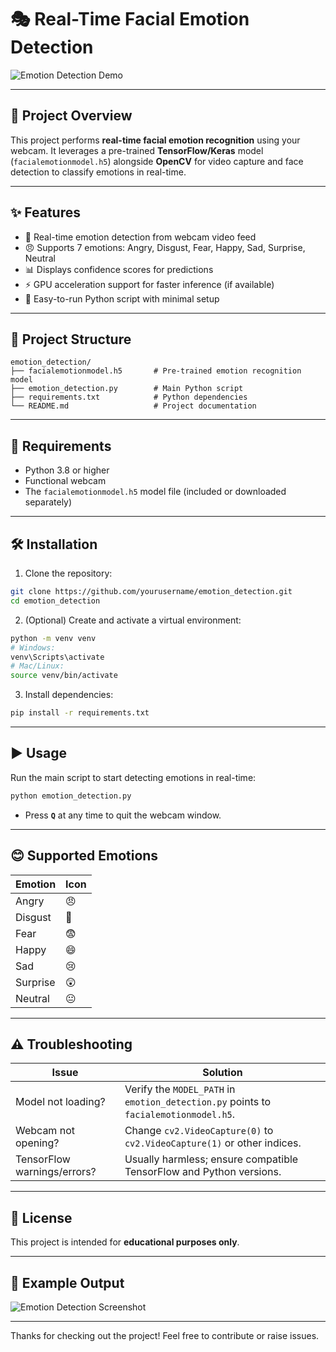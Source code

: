 # 🎭 Real-Time Facial Emotion Detection

![Emotion Detection Demo](https://via.placeholder.com/640x360.png?text=Emotion+Detection+Demo)

---

## 🚀 Project Overview

This project performs **real-time facial emotion recognition** using your webcam. It leverages a pre-trained **TensorFlow/Keras** model (`facialemotionmodel.h5`) alongside **OpenCV** for video capture and face detection to classify emotions in real-time.

---

## ✨ Features

- 🎥 Real-time emotion detection from webcam video feed  
- 😠 Supports 7 emotions: Angry, Disgust, Fear, Happy, Sad, Surprise, Neutral  
- 📊 Displays confidence scores for predictions  
- ⚡ GPU acceleration support for faster inference (if available)  
- 🐍 Easy-to-run Python script with minimal setup  

---

## 📁 Project Structure

```
emotion_detection/
├── facialemotionmodel.h5       # Pre-trained emotion recognition model
├── emotion_detection.py        # Main Python script
├── requirements.txt            # Python dependencies
└── README.md                   # Project documentation
```

---

## 🎯 Requirements

- Python 3.8 or higher  
- Functional webcam  
- The `facialemotionmodel.h5` model file (included or downloaded separately)  

---

## 🛠️ Installation

1. Clone the repository:

```bash
git clone https://github.com/yourusername/emotion_detection.git
cd emotion_detection
```

2. (Optional) Create and activate a virtual environment:

```bash
python -m venv venv
# Windows:
venv\Scripts\activate
# Mac/Linux:
source venv/bin/activate
```

3. Install dependencies:

```bash
pip install -r requirements.txt
```

---

## ▶️ Usage

Run the main script to start detecting emotions in real-time:

```bash
python emotion_detection.py
```

- Press **`Q`** at any time to quit the webcam window.

---

## 😊 Supported Emotions

| Emotion  | Icon  |
|----------|-------|
| Angry    | 😠    |
| Disgust  | 🤢    |
| Fear     | 😨    |
| Happy    | 😄    |
| Sad      | 😢    |
| Surprise | 😲    |
| Neutral  | 😐    |

---

## ⚠️ Troubleshooting

| Issue                      | Solution                                                                 |
|----------------------------|--------------------------------------------------------------------------|
| Model not loading?          | Verify the `MODEL_PATH` in `emotion_detection.py` points to `facialemotionmodel.h5`. |
| Webcam not opening?         | Change `cv2.VideoCapture(0)` to `cv2.VideoCapture(1)` or other indices. |
| TensorFlow warnings/errors? | Usually harmless; ensure compatible TensorFlow and Python versions.     |

---

## 📜 License

This project is intended for **educational purposes only**.

---

## 📸 Example Output

![Emotion Detection Screenshot](https://via.placeholder.com/640x360.png?text=Live+Emotion+Detection)

---

Thanks for checking out the project! Feel free to contribute or raise issues.
